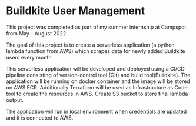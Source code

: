 #  Buildkite User Management

This project was completed as part of my summer internship at Campspot from May - August 2022.

The goal of this project is to create a serverless application (a python lambda function from AWS) which scrapes data for newly added Buildkite users every month. 

This serverless application will be developed and deployed using a CI/CD pipeline consisting of version-control tool (Git) and build tool(Buildkite).
The application will be running on docker container and the image will be stored on AWS ECR. Additionally Terraform will be used as Infrastructure as Code tool to create the resources in AWS.
Create S3 bucket to store final lambda output.

The application will run in local environment when credentials are updated and it is connected to AWS.
